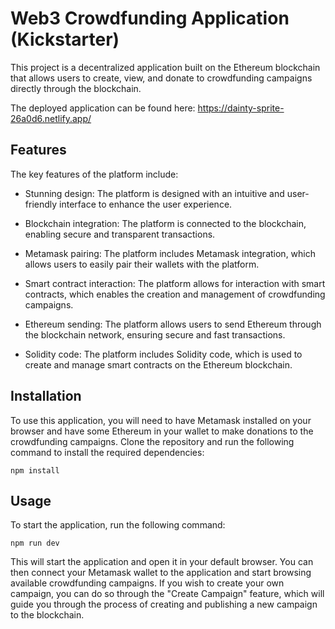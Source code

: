 # Web3 Crowdfunding Application (Kickstarter)

This project is a decentralized application built on the Ethereum blockchain that allows users to create, view, and donate to crowdfunding campaigns directly through the blockchain. 

The deployed application can be found here: https://dainty-sprite-26a0d6.netlify.app/

## Features

The key features of the platform include:

- Stunning design: The platform is designed with an intuitive and user-friendly interface to enhance the user experience.

- Blockchain integration: The platform is connected to the blockchain, enabling secure and transparent transactions.

- Metamask pairing: The platform includes Metamask integration, which allows users to easily pair their wallets with the platform.

- Smart contract interaction: The platform allows for interaction with smart contracts, which enables the creation and management of crowdfunding campaigns.

- Ethereum sending: The platform allows users to send Ethereum through the blockchain network, ensuring secure and fast transactions.

- Solidity code: The platform includes Solidity code, which is used to create and manage smart contracts on the Ethereum blockchain.

## Installation

To use this application, you will need to have Metamask installed on your browser and have some Ethereum in your wallet to make donations to the crowdfunding campaigns. Clone the repository and run the following command to install the required dependencies:

```
npm install
```

## Usage

To start the application, run the following command:

```
npm run dev
```

This will start the application and open it in your default browser. You can then connect your Metamask wallet to the application and start browsing available crowdfunding campaigns. If you wish to create your own campaign, you can do so through the "Create Campaign" feature, which will guide you through the process of creating and publishing a new campaign to the blockchain.

